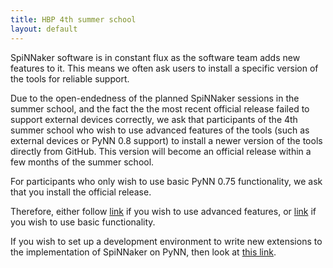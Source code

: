 ```yaml
---
title: HBP 4th summer school
layout: default
---
```


SpiNNaker software is in constant flux as the software team adds new features to it. This means we often ask users to install a specific version of the tools for reliable support.

Due to the open-endedness of the planned SpiNNaker sessions in the summer school, and the fact the the most recent official release failed to support external devices correctly, we ask that participants of the 4th summer school who wish to use advanced features of the tools (such as external devices or PyNN 0.8 support) to install a newer version of the tools directly from GitHub. This version will become an official release within a few months of the summer school.

For participants who only wish to use basic PyNN 0.75 functionality, we ask that you install the official release.

Therefore, either follow [link](devenv.html) if you wish to use advanced features, or
[link](../../spynnaker/3.0.0/PyNNOnSpinnakerInstall.html) if you wish to use basic functionality.

If you wish to set up a development environment to write new extensions to the implementation of SpiNNaker on PyNN, then look at [this link](PyNNOnSpiNNakerExtensions.html).


